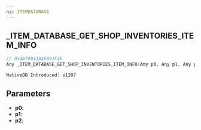 ```yaml
---
ns: ITEMDATABASE
---
```

## _ITEM_DATABASE_GET_SHOP_INVENTORIES_ITEM_INFO

```c
// 0x4A79B41B4EB91F4E
Any _ITEM_DATABASE_GET_SHOP_INVENTORIES_ITEM_INFO(Any p0, Any p1, Any p2);
```

```
NativeDB Introduced: v1207
```

## Parameters
* **p0**:
* **p1**:
* **p2**:
